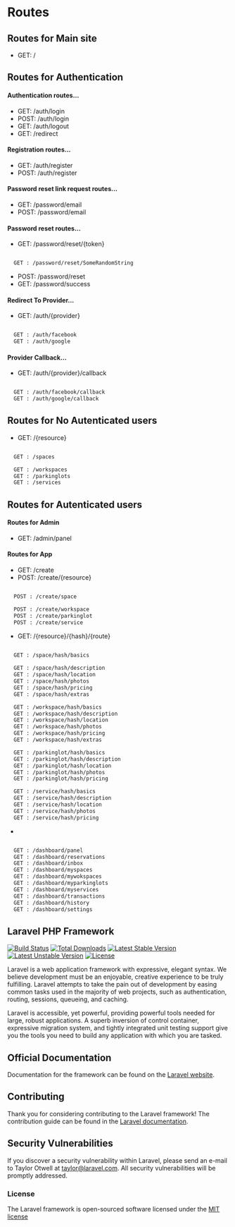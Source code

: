 # Routes

## Routes for Main site


- GET: /

## Routes for Authentication


#### Authentication routes...

- GET: /auth/login
- POST: /auth/login
- GET: /auth/logout
- GET: /redirect

#### Registration routes...
- GET: /auth/register
- POST: /auth/register

#### Password reset link request routes...
- GET: /password/email
- POST: /password/email

#### Password reset routes...
- GET: /password/reset/{token}
```sh

  GET : /password/reset/SomeRandomString

```
- POST: /password/reset
- GET: /password/success

#### Redirect To Provider...
- GET: /auth/{provider}
```sh

  GET : /auth/facebook
  GET : /auth/google

```
#### Provider Callback...
- GET: /auth/{provider}/callback
```sh

  GET : /auth/facebook/callback
  GET : /auth/google/callback

```

## Routes for No Autenticated users


- GET: /{resource}
```sh

  GET : /spaces

  GET : /workspaces
  GET : /parkinglots
  GET : /services

```

## Routes for Autenticated users


#### Routes for Admin

- GET: /admin/panel

#### Routes for App

- GET: /create
- POST: /create/{resource}
```sh

  POST : /create/space

  POST : /create/workspace
  POST : /create/parkinglot
  POST : /create/service

```

- GET: /{resource}/{hash}/{route}
```sh

  GET : /space/hash/basics
  
  GET : /space/hash/description
  GET : /space/hash/location
  GET : /space/hash/photos
  GET : /space/hash/pricing
  GET : /space/hash/extras

  GET : /workspace/hash/basics
  GET : /workspace/hash/description
  GET : /workspace/hash/location
  GET : /workspace/hash/photos
  GET : /workspace/hash/pricing
  GET : /workspace/hash/extras

  GET : /parkinglot/hash/basics
  GET : /parkinglot/hash/description
  GET : /parkinglot/hash/location
  GET : /parkinglot/hash/photos
  GET : /parkinglot/hash/pricing

  GET : /service/hash/basics
  GET : /service/hash/description
  GET : /service/hash/location
  GET : /service/hash/photos
  GET : /service/hash/pricing

```

- [GET]: /{base}/{route}
```sh

  GET : /dashboard/panel
  GET : /dashboard/reservations
  GET : /dashboard/inbox
  GET : /dashboard/myspaces
  GET : /dashboard/mywokspaces
  GET : /dashboard/myparkinglots
  GET : /dashboard/myservices
  GET : /dashboard/transactions
  GET : /dashboard/history
  GET : /dashboard/settings

```

## Laravel PHP Framework

[![Build Status](https://travis-ci.org/laravel/framework.svg)](https://travis-ci.org/laravel/framework)
[![Total Downloads](https://poser.pugx.org/laravel/framework/d/total.svg)](https://packagist.org/packages/laravel/framework)
[![Latest Stable Version](https://poser.pugx.org/laravel/framework/v/stable.svg)](https://packagist.org/packages/laravel/framework)
[![Latest Unstable Version](https://poser.pugx.org/laravel/framework/v/unstable.svg)](https://packagist.org/packages/laravel/framework)
[![License](https://poser.pugx.org/laravel/framework/license.svg)](https://packagist.org/packages/laravel/framework)

Laravel is a web application framework with expressive, elegant syntax. We believe development must be an enjoyable, creative experience to be truly fulfilling. Laravel attempts to take the pain out of development by easing common tasks used in the majority of web projects, such as authentication, routing, sessions, queueing, and caching.

Laravel is accessible, yet powerful, providing powerful tools needed for large, robust applications. A superb inversion of control container, expressive migration system, and tightly integrated unit testing support give you the tools you need to build any application with which you are tasked.

## Official Documentation

Documentation for the framework can be found on the [Laravel website](http://laravel.com/docs).

## Contributing

Thank you for considering contributing to the Laravel framework! The contribution guide can be found in the [Laravel documentation](http://laravel.com/docs/contributions).

## Security Vulnerabilities

If you discover a security vulnerability within Laravel, please send an e-mail to Taylor Otwell at taylor@laravel.com. All security vulnerabilities will be promptly addressed.

### License

The Laravel framework is open-sourced software licensed under the [MIT license](http://opensource.org/licenses/MIT)
